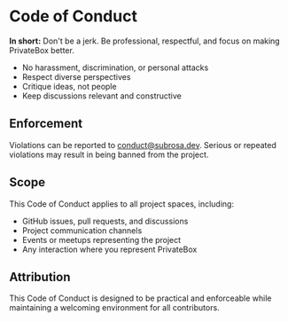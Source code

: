 # Code of Conduct

**In short:** Don't be a jerk. Be professional, respectful, and focus on making PrivateBox better.

- No harassment, discrimination, or personal attacks
- Respect diverse perspectives
- Critique ideas, not people
- Keep discussions relevant and constructive

## Enforcement

Violations can be reported to conduct@subrosa.dev. Serious or repeated violations may result in being banned from the project.

## Scope

This Code of Conduct applies to all project spaces, including:
- GitHub issues, pull requests, and discussions
- Project communication channels
- Events or meetups representing the project
- Any interaction where you represent PrivateBox

## Attribution

This Code of Conduct is designed to be practical and enforceable while maintaining a welcoming environment for all contributors.
